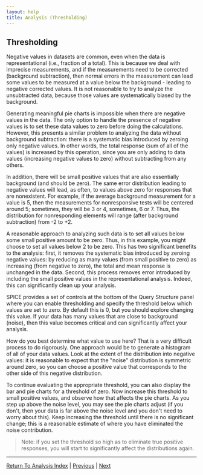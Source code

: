 ```yaml
---
layout: help
title: Analysis (Thresholding)
---
```


## Thresholding

Negative values in datasets are common, even when the data is representational (i.e., fraction of a total). This is because we deal with imprecise measurements, and if the measurements need to be corrected (background subtraction), then normal errors in the measurement can lead some values to be measured at a value below the background - leading to negative corrected values. It is not reasonable to try to analyze the unsubtracted data, because those values are systematically biased by the background.

Generating meaningful pie charts is impossible when there are negative values in the data. The only option to handle the presence of negative values is to set these data values to zero before doing the calculations. However, this presents a similar problem to analyzing the data without background subtraction: there is a systematic bias introduced by zeroing only negative values. In other words, the total response (sum of all of the values) is increased by this operation, since you are only adding to data values (increasing negative values to zero) without subtracting from any others.

In addition, there will be small positive values that are also essentially background (and should be zero). The same error distribution leading to negative values will lead, as often, to values above zero for responses that are nonexistent. For example, if the average background measurement for a value is 5, then the measurements for nonresponsive tests will be centered around 5; sometimes, they will be 3 or 4, sometimes, 6 or 7. Thus, the distribution for nonresponding elements will range (after background subtraction) from -2 to +2.

A reasonable approach to analyzing such data is to set all values below some small positive amount to be zero. Thus, in this example, you might choose to set all values below 2 to be zero. This has two significant benefits to the analysis: first, it removes the systematic bias introduced by zeroing negative values: by reducing as many values (from small positive to zero) as increasing (from negative to zero), the total and mean response is unchanged in the data. Second, this process removes error introduced by including the small positive values in the representational analysis. Indeed, this can significantly clean up your analysis.

SPICE provides a set of controls at the bottom of the Query Structure panel where you can enable thresholding and specify the threshold below which values are set to zero. By default this is 0, but you should explore changing this value. If your data has many values that are close to background (noise), then this value becomes critical and can significantly affect your analysis.

How do you best determine what value to use here? That is a very difficult process to do rigorously. One approach would be to generate a histogram of all of your data values. Look at the extent of the distribution into negative values: it is reasonable to expect that the "noise" distribution is symmetric around zero, so you can choose a positive value that corresponds to the other side of this negative distribution.

To continue evaluating the appropriate threshold, you can also display the bar and pie charts for a threshold of zero. Now increase this threshold to small positive values, and observe how that affects the pie charts. As you step up above the noise level, you may see the pie charts adjust (if you don't, then your data is far above the noise level and you don't need to worry about this). Keep increasing the threshold until there is no significant change; this is a reasonable estimate of where you have eliminated the noise contribution. 

> Note: if you set the threshold so high as to eliminate true positive responses, you will start to significantly affect the distributions again.

*****

[Return To Analysis Index](analysis) | [Previous](analysis-categoryorder) | [Next](analysis-addingvariables)
